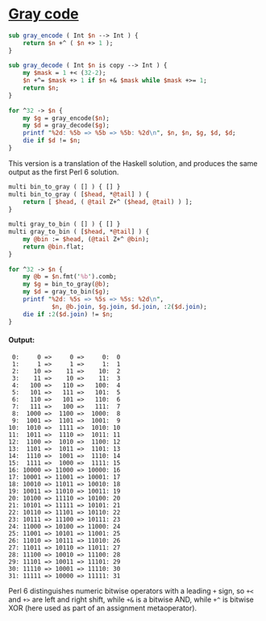 [1]: http://rosettacode.org/wiki/Gray_code

# [Gray code][1]

```perl
sub gray_encode ( Int $n --> Int ) {
    return $n +^ ( $n +> 1 );
}
 
sub gray_decode ( Int $n is copy --> Int ) {
    my $mask = 1 +< (32-2);
    $n +^= $mask +> 1 if $n +& $mask while $mask +>= 1;
    return $n;
}
 
for ^32 -> $n {
    my $g = gray_encode($n);
    my $d = gray_decode($g);
    printf "%2d: %5b => %5b => %5b: %2d\n", $n, $n, $g, $d, $d;
    die if $d != $n;
}
```


This version is a translation of the Haskell solution,
and produces the same output as the first Perl 6 solution.

```perl
multi bin_to_gray ( [] ) { [] }
multi bin_to_gray ( [$head, *@tail] ) {
    return [ $head, ( @tail Z+^ ($head, @tail) ) ];
}
 
multi gray_to_bin ( [] ) { [] }
multi gray_to_bin ( [$head, *@tail] ) {
    my @bin := $head, (@tail Z+^ @bin);
    return @bin.flat;
}
 
for ^32 -> $n {
    my @b = $n.fmt('%b').comb;
    my $g = bin_to_gray(@b);
    my $d = gray_to_bin($g);
    printf "%2d: %5s => %5s => %5s: %2d\n",
            $n, @b.join, $g.join, $d.join, :2($d.join);
    die if :2($d.join) != $n;
}
```

#### Output:
```
 0:     0 =>     0 =>     0:  0
 1:     1 =>     1 =>     1:  1
 2:    10 =>    11 =>    10:  2
 3:    11 =>    10 =>    11:  3
 4:   100 =>   110 =>   100:  4
 5:   101 =>   111 =>   101:  5
 6:   110 =>   101 =>   110:  6
 7:   111 =>   100 =>   111:  7
 8:  1000 =>  1100 =>  1000:  8
 9:  1001 =>  1101 =>  1001:  9
10:  1010 =>  1111 =>  1010: 10
11:  1011 =>  1110 =>  1011: 11
12:  1100 =>  1010 =>  1100: 12
13:  1101 =>  1011 =>  1101: 13
14:  1110 =>  1001 =>  1110: 14
15:  1111 =>  1000 =>  1111: 15
16: 10000 => 11000 => 10000: 16
17: 10001 => 11001 => 10001: 17
18: 10010 => 11011 => 10010: 18
19: 10011 => 11010 => 10011: 19
20: 10100 => 11110 => 10100: 20
21: 10101 => 11111 => 10101: 21
22: 10110 => 11101 => 10110: 22
23: 10111 => 11100 => 10111: 23
24: 11000 => 10100 => 11000: 24
25: 11001 => 10101 => 11001: 25
26: 11010 => 10111 => 11010: 26
27: 11011 => 10110 => 11011: 27
28: 11100 => 10010 => 11100: 28
29: 11101 => 10011 => 11101: 29
30: 11110 => 10001 => 11110: 30
31: 11111 => 10000 => 11111: 31
```


Perl 6 distinguishes numeric bitwise operators with a leading `+` sign,
so `+<` and `+>` are left and right shift,
while `+&` is a bitwise AND, while `+^` is bitwise XOR
(here used as part of an assignment metaoperator).